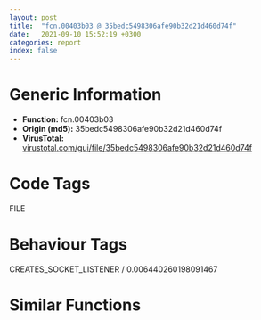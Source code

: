 ```yaml
---
layout: post
title:  "fcn.00403b03 @ 35bedc5498306afe90b32d21d460d74f"
date:   2021-09-10 15:52:19 +0300
categories: report
index: false
---
```


# Generic Information
- **Function:** fcn.00403b03
- **Origin (md5):** 35bedc5498306afe90b32d21d460d74f
- **VirusTotal:** [virustotal.com/gui/file/35bedc5498306afe90b32d21d460d74f][virustotal_ref]

# Code Tags
<span class="tag" id="FILE">FILE</span>


# Behaviour Tags
<span class="bhv-tag" id="CREATES_SOCKET_LISTENER">CREATES_SOCKET_LISTENER / 0.006440260198091467</span>

# Similar Functions
<script type="text/javascript" src="https://www.gstatic.com/charts/loader.js"></script>
<script type="text/javascript">

    google.charts.load('current', {'packages':['corechart']});
    google.charts.setOnLoadCallback(drawChart);

    function drawChart() {
    var data = new google.visualization.DataTable();
        data.addColumn('number', 'X');
        data.addColumn('number', 'Y');
        data.addColumn({type: 'string', role: 'tooltip', 'p': {'html': true}});
        data.addColumn({'type': 'string', 'role': 'style'});
        
        data.addRows([
    [122.61603546142578, -204.54820251464844, '<b><a href="/report/fcn.00403b03@35bedc5498306afe90b32d21d460d74f">fcn.00403b03</a><br>@35bedc5498306afe90b32d21d460d74f</b><br>push ebp<br>mov ebp, esp<br>push edi<br>push esi<br>mov esi, eax<br>push ebx<br>sub esp, 0x4c<br>mov ebx, dword[0x417ce0]<br>add ebx, eax<br>sub ebx, dword[0x41bce4]<br>call dword[sym.imp.KERNEL32.dll_GetTickCount]<br>add eax, 0x1f4<br>test ebx, ebx<br>mov dword[0x427b8c], eax<br>jle 0x403cc9<br>mov eax, dword[0x417cd8]<br>lea edi, [ebp-0x1c]<br>mov dword[esp], eax<br>call fcn.00403ad1<br>mov eax, dword[0x41bce4]<br>push ecx<br>mov dword[esp+4], eax<br>mov eax, dword[0x40a010]<br>mov dword[esp+0xc], 0<br>mov dword[esp+8], 0<br>mov dword[esp], eax<br>call dword[sym.imp.KERNEL32.dll_SetFilePointer]<br>mov dword[0x40fc44], ebx<br>mov dword[0x40fc48], 0<br>sub esp, 0x10<br>mov ebx, dword[0x417cdc]<br>mov eax, 0x4000<br>sub ebx, dword[0x417cd8]<br>mov dword[esp], 0x417ce4<br>cmp ebx, 0x4000<br>cmovg ebx, eax<br>mov dword[esp+4], ebx<br>call fcn.00403a85<br>test eax, eax<br>push edx<br>push edx<br>je 0x403cd9<br>add dword[0x417cd8], ebx<br>mov dword[0x417c68], 0x417ce4<br>mov dword[0x417c6c], ebx<br>cmp dword[0x427b48], 0<br>je 0x403bff<br>cmp dword[0x427b28], 0<br>jne 0x403bff<br>mov eax, dword[0x41bce4]<br>sub eax, dword[0x417ce0]<br>mov dword[esp], 0<br>sub eax, esi<br>add eax, dword[0x40fc44]<br>mov dword[0x40fc48], eax<br>call fcn.0040399a<br>mov ecx, 0x417c50<br>mov dword[0x417c70], 0x41bce8<br>mov dword[0x417c74], 0x8000<br>call fcn.00408582<br>test eax, eax<br>js 0x403ce5<br>mov edx, dword[0x417c70]<br>sub edx, 0x41bce8<br>je 0x403c80<br>mov eax, dword[0x40a010]<br>mov dword[esp+8], edx<br>mov dword[ebp-0x2c], edx<br>mov dword[esp+0x10], 0<br>mov dword[esp+0xc], edi<br>mov dword[esp+4], 0x41bce8<br>mov dword[esp], eax<br>call dword[sym.imp.KERNEL32.dll_WriteFile]<br>mov edx, dword[ebp-0x2c]<br>sub esp, 0x14<br>test eax, eax<br>je 0x403cde<br>cmp edx, dword[ebp-0x1c]<br>jne 0x403cde<br>add dword[0x41bce4], edx<br>cmp dword[0x417c6c], 0<br>jne 0x403bc9<br>jmp 0x403c8d<br>test ebx, ebx<br>je 0x403ce5<br>cmp dword[0x417c6c], 0<br>jne 0x403ce5<br>mov eax, dword[0x417ce0]<br>mov edx, eax<br>sub edx, dword[0x41bce4]<br>add edx, esi<br>test edx, edx<br>jg 0x403b7f<br>mov dword[esp+4], eax<br>mov eax, dword[0x40a010]<br>mov dword[esp+0xc], 0<br>mov dword[esp+8], 0<br>mov dword[esp], eax<br>call dword[sym.imp.KERNEL32.dll_SetFilePointer]<br>sub esp, 0x10<br>mov dword[esp], 1<br>call fcn.0040399a<br>xor eax, eax<br>jmp 0x403cea<br>or eax, 0xffffffff<br>jmp 0x403cea<br>mov eax, 0xfffffffe<br>jmp 0x403cea<br>mov eax, 0xfffffffd<br>lea esp, [ebp-0xc]<br>pop ebx<br>pop esi<br>pop edi<br>pop ebp<br>ret <br><eoc> ', 'point { fill-color: #e0440e; }'],
[-268.4987487792969, 17.492483139038086, '<b><a href="/report/fcn.00403ea7@35bedc5498306afe90b32d21d460d74f">fcn.00403ea7</a><br>@35bedc5498306afe90b32d21d460d74f</b><br>push ebp<br>mov ebp, esp<br>push edi<br>push esi<br>push ebx<br>mov ebx, str.Error_launching_installer<br>sub esp, 0x16c<br>mov edi, dword[ebp+8]<br>call dword[sym.imp.KERNEL32.dll_GetTickCount]<br>mov dword[esp+8], 0x400<br>mov dword[esp+4], 0x431c00<br>mov dword[esp], 0<br>add eax, 0x3e8<br>mov dword[0x427b8c], eax<br>call dword[sym.imp.KERNEL32.dll_GetModuleFileNameA]<br>sub esp, 0xc<br>mov dword[esp+8], 3<br>mov dword[esp+4], 0x80000000<br>mov dword[esp], 0x431c00<br>call fcn.004077d6<br>sub esp, 0xc<br>cmp eax, 0xffffffff<br>mov esi, eax<br>mov dword[0x40a014], eax<br>je 0x404255<br>mov dword[esp+4], 0x431c00<br>mov dword[esp], 0x430c00<br>call fcn.00407a11<br>push ebx<br>push ebx<br>mov dword[esp], 0x430c00<br>call fcn.00407620<br>push edx<br>mov dword[esp+4], eax<br>mov dword[esp], 0x432000<br>call fcn.00407a11<br>push ecx<br>push ecx<br>mov dword[esp+4], 0<br>mov dword[esp], esi<br>call dword[sym.imp.KERNEL32.dll_GetFileSize]<br>mov dword[ebp-0x150], 0<br>mov dword[ebp-0x14c], 0<br>push ebx<br>push ebx<br>mov ebx, eax<br>mov dword[0x40fc44], eax<br>jmp 0x4040a7<br>cmp dword[0x427b98], 1<br>mov dword[esp], 0x40fc50<br>sbb esi, esi<br>and esi, 0xffff8200<br>add esi, 0x8000<br>cmp esi, ebx<br>cmovg esi, ebx<br>mov dword[esp+4], esi<br>call fcn.00403a85<br>test eax, eax<br>push ecx<br>push ecx<br>jne 0x403fc3<br>mov dword[esp], 1<br>call fcn.0040399a<br>jmp 0x404250<br>cmp dword[0x427b98], 0<br>jne 0x404060<br>lea eax, [ebp-0x38]<br>mov dword[esp], eax<br>mov dword[esp+8], 0x1c<br>mov dword[esp+4], 0x40fc50<br>call fcn.0040777b<br>mov eax, dword[ebp-0x38]<br>sub esp, 0xc<br>test eax, 0xfffffff0<br>jne 0x404074<br>cmp dword[ebp-0x34], 0xdeadbeef<br>jne 0x404074<br>cmp dword[ebp-0x28], 0x74736e49<br>jne 0x404074<br>cmp dword[ebp-0x2c], 0x74666f73<br>jne 0x404074<br>cmp dword[ebp-0x30], 0x6c6c754e<br>jne 0x404074<br>or edi, eax<br>mov edx, dword[0x40fc48]<br>mov eax, edi<br>and eax, 2<br>or dword[0x427b28], eax<br>mov eax, dword[ebp-0x20]<br>mov dword[0x427b98], edx<br>cmp eax, ebx<br>jg 0x404250<br>test edi, 8<br>jne 0x404050<br>test edi, 4<br>jne 0x4040af<br>lea ebx, [eax-4]<br>inc dword[ebp-0x150]<br>cmp esi, ebx<br>cmova esi, ebx<br>jmp 0x404074<br>test edi, 2<br>jne 0x404074<br>mov dword[esp], 0<br>call fcn.0040399a<br>cmp ebx, dword[0x40fc44]<br>jge 0x40409f<br>mov eax, dword[ebp-0x14c]<br>mov dword[esp+8], esi<br>mov dword[esp+4], 0x40fc50<br>mov dword[esp], eax<br>call fcn.004084e4<br>sub esp, 0xc<br>mov dword[ebp-0x14c], eax<br>add dword[0x40fc48], esi<br>sub ebx, esi<br>test ebx, ebx<br>jg 0x403f82<br>mov dword[esp], 1<br>mov ebx, str.Installer_integrity_check_has_failed._Common_causes_include_nincomplete_download_and_damaged_media._Contact_the_ninstallers_author_to_obtain_a_new_copy._n_nMore_information_at:_nhttp:__nsis.sf.net_NSIS_Error<br>call fcn.0040399a<br>cmp dword[0x427b98], 0<br>je 0x404255<br>cmp dword[ebp-0x150], 0<br>je 0x404110<br>mov eax, dword[0x40fc48]<br>mov dword[esp], eax<br>call fcn.00403ad1<br>push eax<br>lea eax, [ebp-0x1c]<br>mov dword[esp+4], 4<br>mov dword[esp], eax<br>call fcn.00403a85<br>test eax, eax<br>push edx<br>push edx<br>je 0x404255<br>mov eax, dword[ebp-0x14c]<br>cmp eax, dword[ebp-0x1c]<br>jne 0x404255<br>mov eax, dword[ebp-0x24]<br>lea ebx, [ebp-0x13c]<br>mov dword[esp], 0x40<br>mov dword[esp+4], eax<br>call dword[sym.imp.KERNEL32.dll_GlobalAlloc]<br>mov ecx, 0x417c50<br>push esi<br>push esi<br>mov esi, eax<br>call fcn.0040854c<br>mov dword[esp], ebx<br>mov dword[esp+4], 0x431400<br>call fcn.00407832<br>push edi<br>push edi<br>mov dword[esp], ebx<br>mov ebx, str.Error_writing_temporary_file._Make_sure_your_temp_folder_is_valid.<br>mov dword[esp+0x18], 0<br>mov dword[esp+0x14], 0x4000100<br>mov dword[esp+0x10], 2<br>mov dword[esp+0xc], 0<br>mov dword[esp+8], 0<br>mov dword[esp+4], 0xc0000000<br>call dword[sym.imp.KERNEL32.dll_CreateFileA]<br>sub esp, 0x1c<br>mov dword[0x40a010], eax<br>inc eax<br>je 0x404255<br>mov eax, dword[0x427b98]<br>add eax, 0x1c<br>mov dword[esp], eax<br>call fcn.00403ad1<br>mov edx, dword[ebp-0x38]<br>mov ecx, dword[ebp-0x20]<br>and edx, 4<br>cmp edx, 1<br>sbb edx, edx<br>and edx, 4<br>mov dword[0x417cd8], eax<br>lea eax, [eax+ecx-0x1c]<br>sub eax, edx<br>mov dword[0x417cdc], eax<br>mov eax, dword[ebp-0x24]<br>push ebx<br>mov ebx, str.Installer_integrity_check_has_failed._Common_causes_include_nincomplete_download_and_damaged_media._Contact_the_ninstallers_author_to_obtain_a_new_copy._n_nMore_information_at:_nhttp:__nsis.sf.net_NSIS_Error<br>mov dword[esp+8], esi<br>mov dword[esp+0xc], eax<br>mov dword[esp+4], 0<br>mov dword[esp], 0xffffffff<br>call fcn.00403cf2<br>sub esp, 0x10<br>cmp eax, dword[ebp-0x24]<br>jne 0x404255<br>mov dword[0x427b48], esi<br>mov eax, dword[esi]<br>mov edx, dword[ebp-0x38]<br>mov dword[0x427b90], eax<br>mov eax, dword[0x427b94]<br>and edx, 1<br>cmp edx, 1<br>sbb eax, 0xffffffff<br>mov dword[0x427b94], eax<br>mov eax, 8<br>dec eax<br>add dword[esi+eax*8+4], esi<br>test eax, eax<br>jne 0x40421d<br>mov eax, dword[0x417ce0]<br>xor ebx, ebx<br>mov dword[esi+0x3c], eax<br>add esi, 4<br>mov dword[esp+8], 0x40<br>mov dword[esp+4], esi<br>mov dword[esp], 0x427b4c<br>call fcn.0040777b<br>sub esp, 0xc<br>jmp 0x404255<br>mov ebx, str.Installer_integrity_check_has_failed._Common_causes_include_nincomplete_download_and_damaged_media._Contact_the_ninstallers_author_to_obtain_a_new_copy._n_nMore_information_at:_nhttp:__nsis.sf.net_NSIS_Error<br>lea esp, [ebp-0xc]<br>mov eax, ebx<br>pop ebx<br>pop esi<br>pop edi<br>pop ebp<br>ret 4<br><eoc> ', 'null'],
[119.34070587158203, 245.17454528808594, '<b><a href="/report/fcn.006795d0@c92f0480e2fbc88393d2c65c08a235e0">fcn.006795d0</a><br>@c92f0480e2fbc88393d2c65c08a235e0</b><br>push ebp<br>push edi<br>push esi<br>push ebx<br>mov esi, eax<br>mov ebx, edx<br>sub esp, 0x2c<br>mov eax, dword[edx+0x2c]<br>test ah, 1<br>je 0x6797c0<br>test eax, 0x20000<br>jne 0x679770<br>cmp dword[ebx+0x94], 0xffffffff<br>je 0x679799<br>mov edx, dword[ebx+0x2c]<br>lea edi, [ebx+0x44]<br>test edx, 0x1000000<br>je 0x679650<br>mov dword[esp+8], 0x10<br>mov dword[esp+4], edi<br>mov dword[esp], 0x679220<br>call dword[sym.imp.KERNEL32.dll_QueueUserWorkItem]<br>sub esp, 0xc<br>test eax, eax<br>je 0x679722<br>mov eax, ebx<br>call fcn.00679550<br>or dword[ebx+0x2c], 0x20000<br>add dword[ebx+0x3c], 1<br>add esp, 0x2c<br>pop ebx<br>pop esi<br>pop edi<br>pop ebp<br>ret <br>lea eax, [ebx+0x64]<br>and edx, 0x100000<br>mov dword[ebx+0x64], 0<br>mov dword[eax+4], 0<br>mov dword[eax+8], 0<br>mov dword[eax+0xc], 0<br>mov dword[eax+0x10], 0<br>je 0x67968a<br>mov edx, dword[ebx+0x80]<br>or edx, 1<br>mov dword[ebx+0x74], edx<br>mov dword[esp+0x10], eax<br>mov eax, dword[ebx+0x94]<br>mov dword[esp+0xc], 0<br>mov dword[esp+8], 0<br>mov dword[esp+4], 0x83a68c<br>mov dword[esp], eax<br>call dword[sym.imp.KERNEL32.dll_ReadFile]<br>sub esp, 0x14<br>test eax, eax<br>je 0x6797e4<br>test byte[ebx+0x2e], 0x10<br>je 0x679631<br>mov eax, dword[ebx+0x80]<br>test eax, eax<br>je 0x679820<br>cmp dword[ebx+0x84], 0xffffffff<br>jne 0x679631<br>mov eax, dword[ebx+0x74]<br>mov dword[esp+0x14], 4<br>mov dword[esp+0x10], 0xffffffff<br>mov dword[esp+0xc], edi<br>mov dword[esp+8], 0x67ad30<br>mov dword[esp+4], eax<br>lea eax, [ebx+0x84]<br>mov dword[esp], eax<br>call dword[sym.imp.KERNEL32.dll_RegisterWaitForSingleObject]<br>sub esp, 0x18<br>test eax, eax<br>jne 0x679631<br>mov ebp, dword[sym.imp.KERNEL32.dll_GetLastError]<br>call ebp<br>test eax, eax<br>jle 0x679800<br>call ebp<br>movzx eax, ax<br>or eax, 0x80070000<br>mov dword[ebx+0x64], eax<br>mov eax, dword[esi+0x28]<br>mov dword[ebx+0x7c], 0<br>test eax, eax<br>je 0x679810<br>mov edx, dword[eax+0x38]<br>mov dword[ebx+0x7c], edx<br>mov dword[eax+0x38], edi<br>mov dword[esi+0x28], edi<br>or dword[ebx+0x2c], 0x20000<br>add dword[ebx+0x3c], 1<br>add esp, 0x2c<br>pop ebx<br>pop esi<br>pop edi<br>pop ebp<br>ret <br>mov dword[esp+8], 0x43f<br>mov dword[esp+4], str.src_win_pipe.c<br>mov dword[esp], str.!(handle-_flags_&_UV_HANDLE_READ_PENDING)<br>call fcn.006b2490<br>cmp dword[ebx+0x94], 0xffffffff<br>jne 0x6795ff<br>mov dword[esp+8], 0x441<br>mov dword[esp+4], str.src_win_pipe.c<br>mov dword[esp], str.handle__handle___INVALID_HANDLE_VALUE<br>call fcn.006b2490<br>jmp 0x6795ff<br>mov dword[esp+8], 0x43e<br>mov dword[esp+4], str.src_win_pipe.c<br>mov dword[esp], str.handle-_flags_&_UV_HANDLE_READING<br>call fcn.006b2490<br>mov eax, dword[ebx+0x2c]<br>jmp 0x6795e7<br>mov ebp, dword[sym.imp.KERNEL32.dll_GetLastError]<br>call ebp<br>cmp eax, 0x3e5<br>je 0x6796c0<br>jmp 0x679728<br>call ebp<br>jmp 0x67973c<br>mov dword[ebx+0x7c], edi<br>mov dword[esi+0x28], edi<br>jmp 0x67975d<br>mov dword[esp+0xc], 0<br>mov dword[esp+8], 0<br>mov dword[esp+4], 0<br>mov dword[esp], 0<br>call dword[sym.imp.KERNEL32.dll_CreateEventA]<br>sub esp, 0x10<br>test eax, eax<br>mov dword[ebx+0x80], eax<br>jne 0x6796d8<br>call dword[sym.imp.KERNEL32.dll_GetLastError]<br>mov dword[esp+4], str.CreateEvent<br>mov dword[esp], eax<br>call fcn.0066e2e0<br>lea esi, [esi]<br>push edi<br>push esi<br>push ebx<br>sub esp, 0x30<br>mov ebx, dword[esp+0x40]<br>cmp dword[ebx+4], 3<br>mov esi, dword[ebx+0x44]<br>mov edi, dword[esi+4]<br>je 0x6798a2<br>mov dword[esp+8], 0x401<br>mov dword[esp+4], str.src_win_pipe.c<br>mov dword[esp], str.req__type__UV_WRITE<br>call fcn.006b2490<br>cmp dword[esi+8], 7<br>je 0x6798c4<br>mov dword[esp+8], 0x402<br>mov dword[esp+4], str.src_win_pipe.c<br>mov dword[esp], str.handle__type__UV_NAMED_PIPE<br>call fcn.006b2490<br>mov eax, dword[ebx+0x50]<br>test eax, eax<br>je 0x679950<br>lea edx, [esp+0x2c]<br>mov dword[esp+0x10], 0<br>mov dword[esp+0xc], edx<br>mov edx, dword[ebx+0x4c]<br>mov dword[esp+4], eax<br>mov dword[esp+8], edx<br>mov eax, dword[esi+0x94]<br>mov dword[esp], eax<br>call dword[sym.imp.KERNEL32.dll_WriteFile]<br>sub esp, 0x14<br>test eax, eax<br>je 0x679935<br>add ebx, 0x20<br>mov dword[esp+8], 0<br>mov dword[esp+4], 0<br>mov dword[esp+0xc], ebx<br>mov eax, dword[edi+0x1c]<br>mov dword[esp], eax<br>call dword[sym.imp.KERNEL32.dll_PostQueuedCompletionStatus]<br>sub esp, 0x10<br>test eax, eax<br>je 0x679978<br>add esp, 0x30<br>xor eax, eax<br>pop ebx<br>pop esi<br>pop edi<br>ret 4<br>mov esi, dword[sym.imp.KERNEL32.dll_GetLastError]<br>call esi<br>test eax, eax<br>jle 0x679974<br>call esi<br>movzx eax, ax<br>or eax, 0x80070000<br>mov dword[ebx+0x20], eax<br>jmp 0x679900<br>mov dword[esp+8], 0x403<br>mov dword[esp+4], str.src_win_pipe.c<br>mov dword[esp], str.req__write_buffer.base<br>call fcn.006b2490<br>mov eax, dword[ebx+0x50]<br>jmp 0x6798cf<br>call esi<br>jmp 0x67994b<br>call dword[sym.imp.KERNEL32.dll_GetLastError]<br>mov dword[esp+4], str.PostQueuedCompletionStatus<br>mov dword[esp], eax<br>call fcn.0066e2e0<br>nop <br><eoc> ', 'null'],
[-8.847956657409668, 19.369651794433594, '<b><a href="/report/fcn.00403cf2@35bedc5498306afe90b32d21d460d74f">fcn.00403cf2</a><br>@35bedc5498306afe90b32d21d460d74f</b><br>push ebp<br>mov ebp, esp<br>push edi<br>push esi<br>push ebx<br>sub esp, 0x4c<br>mov eax, dword[ebp+8]<br>test eax, eax<br>js 0x403d32<br>add eax, dword[0x427b84]<br>mov dword[esp+0xc], 0<br>mov dword[esp+8], 0<br>mov dword[0x417ce0], eax<br>mov dword[esp+4], eax<br>mov eax, dword[0x40a010]<br>mov dword[esp], eax<br>call dword[sym.imp.KERNEL32.dll_SetFilePointer]<br>sub esp, 0x10<br>mov eax, 4<br>call fcn.00403b03<br>test eax, eax<br>mov ebx, eax<br>js 0x403e9b<br>lea eax, [ebp-0x20]<br>mov esi, dword[sym.imp.KERNEL32.dll_ReadFile]<br>mov ebx, 0xfffffffd<br>mov dword[esp+4], eax<br>mov eax, dword[0x40a010]<br>lea edi, [ebp-0x24]<br>mov dword[esp+0x10], 0<br>mov dword[esp+0xc], edi<br>mov dword[esp+8], 4<br>mov dword[esp], eax<br>call esi<br>sub esp, 0x14<br>test eax, eax<br>je 0x403e9b<br>cmp dword[ebp-0x24], 4<br>jne 0x403e9b<br>mov eax, dword[ebp-0x20]<br>add dword[0x417ce0], 4<br>call fcn.00403b03<br>test eax, eax<br>mov ebx, eax<br>js 0x403e9b<br>cmp dword[ebp+0x10], 0<br>jne 0x403e4d<br>jmp 0x403e3d<br>cmp eax, 0x4000<br>mov esi, 0x4000<br>cmovle esi, eax<br>mov eax, dword[0x40a010]<br>mov dword[esp+0x10], 0<br>mov dword[esp+0xc], edi<br>mov dword[esp+8], esi<br>mov dword[esp+4], 0x417ce4<br>mov dword[esp], eax<br>call dword[ebp-0x2c]<br>sub esp, 0x14<br>test eax, eax<br>je 0x403e8f<br>cmp esi, dword[ebp-0x24]<br>jne 0x403e8f<br>mov edx, dword[ebp+0xc]<br>lea eax, [ebp-0x1c]<br>mov dword[esp+0x10], 0<br>mov dword[esp+0xc], eax<br>mov dword[esp+8], esi<br>mov dword[esp+4], 0x417ce4<br>mov dword[esp], edx<br>call dword[sym.imp.KERNEL32.dll_WriteFile]<br>sub esp, 0x14<br>test eax, eax<br>je 0x403e96<br>cmp dword[ebp-0x1c], esi<br>jne 0x403e96<br>mov eax, dword[ebp-0x24]<br>sub dword[ebp-0x20], eax<br>add dword[0x417ce0], eax<br>add ebx, eax<br>jmp 0x403e40<br>mov dword[ebp-0x2c], esi<br>mov eax, dword[ebp-0x20]<br>test eax, eax<br>jg 0x403db6<br>jmp 0x403e9b<br>mov eax, dword[ebp-0x20]<br>mov ebx, 0xfffffffd<br>cmp dword[ebp+0x14], eax<br>cmovle eax, dword[ebp+0x14]<br>mov edx, dword[ebp+0x10]<br>mov dword[esp+0x10], 0<br>mov dword[esp+8], eax<br>mov eax, dword[0x40a010]<br>mov dword[esp+0xc], edi<br>mov dword[esp+4], edx<br>mov dword[esp], eax<br>call esi<br>sub esp, 0x14<br>test eax, eax<br>je 0x403e9b<br>mov ebx, dword[ebp-0x24]<br>add dword[0x417ce0], ebx<br>jmp 0x403e9b<br>mov ebx, 0xfffffffd<br>jmp 0x403e9b<br>mov ebx, 0xfffffffe<br>lea esp, [ebp-0xc]<br>mov eax, ebx<br>pop ebx<br>pop esi<br>pop edi<br>pop ebp<br>ret 0x10<br><eoc> ', 'null'],
[-137.0306396484375, -206.4169464111328, '<b><a href="/report/fcn.0068d6d0@c92f0480e2fbc88393d2c65c08a235e0">fcn.0068d6d0</a><br>@c92f0480e2fbc88393d2c65c08a235e0</b><br>push ebp<br>push edi<br>push esi<br>push ebx<br>sub esp, 0x2c<br>mov edi, dword[esp+0x40]<br>mov esi, dword[esp+0x44]<br>test edi, edi<br>je 0x68d7c0<br>test esi, esi<br>je 0x68d7c0<br>mov eax, dword[esi]<br>test eax, eax<br>je 0x68d7c0<br>cmp eax, 0x8000<br>mov ebx, 0x8000<br>cmovbe ebx, eax<br>lea eax, [ebx+ebx]<br>mov dword[esp], eax<br>call fcn.0066b490<br>test eax, eax<br>mov ebp, eax<br>je 0x68d7d0<br>mov dword[esp+8], ebx<br>mov dword[esp+4], eax<br>mov dword[esp], 0<br>call dword[sym.imp.KERNEL32.dll_GetModuleFileNameW]<br>sub esp, 0xc<br>test eax, eax<br>jle 0x68d782<br>xor edx, edx<br>mov word[ebp+eax*2], dx<br>mov dword[esp+0x1c], 0<br>mov dword[esp+0x18], 0<br>mov eax, dword[esi]<br>mov dword[esp+0x10], edi<br>mov dword[esp+0xc], 0xffffffff<br>mov dword[esp+8], ebp<br>mov dword[esp+4], 0<br>mov dword[esp+0x14], eax<br>mov dword[esp], 0xfde9<br>call dword[sym.imp.KERNEL32.dll_WideCharToMultiByte]<br>sub esp, 0x20<br>test eax, eax<br>mov ebx, eax<br>jne 0x68d7a2<br>call dword[sym.imp.KERNEL32.dll_GetLastError]<br>mov dword[esp], ebp<br>mov ebx, eax<br>call fcn.0066b4a0<br>mov dword[esp+0x40], ebx<br>add esp, 0x2c<br>pop ebx<br>pop esi<br>pop edi<br>pop ebp<br>jmp fcn.0066e3a0<br>mov dword[esp], ebp<br>sub ebx, 1<br>call fcn.0066b4a0<br>mov dword[esi], ebx<br>xor eax, eax<br>add esp, 0x2c<br>pop ebx<br>pop esi<br>pop edi<br>pop ebp<br>ret <br>mov eax, 0xfffff019<br>jmp 0x68d7b1<br>mov eax, 0xfffff027<br>jmp 0x68d7b1<br><eoc> ', 'null'],
[250.78990173339844, 21.264936447143555, '<b><a href="/report/fcn.00684b50@c92f0480e2fbc88393d2c65c08a235e0">fcn.00684b50</a><br>@c92f0480e2fbc88393d2c65c08a235e0</b><br>push ebp<br>push edi<br>push esi<br>push ebx<br>sub esp, 0x4c<br>mov ebx, dword[esp+0x64]<br>mov esi, dword[esp+0x60]<br>mov edi, dword[ebx+0x94]<br>test edi, edi<br>jne 0x684ce2<br>test byte[ebx+0x2d], 2<br>mov ebp, dword[ebx+4]<br>jne 0x684bb9<br>cmp dword[esp+0x6c], 0x10<br>je 0x684da0<br>cmp dword[esp+0x6c], 0x1c<br>jne 0x684e80<br>mov edx, 0x83c138<br>mov ecx, dword[esp+0x6c]<br>mov dword[esp], 0<br>mov eax, ebx<br>call fcn.006823d0<br>test eax, eax<br>jne 0x684ce0<br>mov eax, dword[ebx+0x94]<br>test eax, eax<br>jne 0x684ce0<br>mov eax, dword[ebx+0xa0]<br>test eax, eax<br>je 0x684d70<br>mov eax, dword[esp+0x70]<br>mov dword[esi+0x20], 0<br>mov dword[esi+0x24], 0<br>mov dword[esi+0x28], 0<br>mov dword[esi+0x2c], 0<br>mov dword[esi+0x30], 0<br>mov dword[esi+0x3c], eax<br>lea eax, [esi+0x20]<br>mov dword[esi+4], 2<br>mov dword[esi+0x40], ebx<br>mov dword[esp+0x10], 0<br>mov dword[esp+0x18], eax<br>lea eax, [esp+0x3c]<br>mov dword[esp+0xc], 0<br>mov dword[esp+0x14], eax<br>mov eax, dword[esp+0x6c]<br>mov dword[esp+8], eax<br>mov eax, dword[esp+0x68]<br>mov dword[esp+4], eax<br>mov eax, dword[ebx+0x90]<br>mov dword[esp], eax<br>call dword[ebx+0xa0]<br>sub esp, 0x1c<br>test eax, eax<br>je 0x684d00<br>mov eax, dword[ebx+0x2c]<br>mov ecx, dword[ebx+0x3c]<br>mov dword[esp+0x2c], eax<br>test dword[esp+0x2c], 0x40000<br>lea eax, [ecx+1]<br>mov ecx, dword[ebx+0x40]<br>lea edx, [ecx+1]<br>je 0x684d1d<br>test ecx, ecx<br>mov dword[ebx+0x3c], eax<br>mov dword[ebx+0x40], edx<br>jne 0x684c9c<br>test byte[esp+0x2c], 1<br>jne 0x684e50<br>test byte[esp+0x2c], 0x40<br>jne 0x684ca4<br>mov ecx, dword[esp+0x2c]<br>mov eax, ecx<br>or eax, 0x40<br>and ecx, 0x20<br>mov dword[ebx+0x2c], eax<br>je 0x684c99<br>mov eax, dword[ebx+4]<br>add dword[eax+4], 1<br>mov edx, dword[ebx+0x40]<br>test edx, edx<br>jle 0x684df0<br>lea eax, [ebp+0x10]<br>mov dword[esi+8], eax<br>mov edx, dword[ebp+0x14]<br>lea eax, [esi+8]<br>mov dword[esi+0xc], edx<br>mov dword[edx], eax<br>mov dword[ebp+0x14], eax<br>mov eax, dword[ebp+0x28]<br>mov dword[esi+0x38], 0<br>test eax, eax<br>je 0x684e40<br>mov edx, dword[eax+0x38]<br>mov dword[esi+0x38], edx<br>mov dword[eax+0x38], esi<br>mov dword[ebp+0x28], esi<br>jmp 0x684cec<br>mov edi, eax<br>mov dword[esp], edi<br>call fcn.0066e3a0<br>mov edi, eax<br>add esp, 0x4c<br>mov eax, edi<br>pop ebx<br>pop esi<br>pop edi<br>pop ebp<br>ret <br>call dword[sym.imp.KERNEL32.dll_GetLastError]<br>cmp eax, 0x3e5<br>jne 0x684dd1<br>mov ecx, dword[ebx+0x40]<br>mov eax, dword[ebx+0x3c]<br>lea edx, [ecx+1]<br>add eax, 1<br>test ecx, ecx<br>mov dword[ebx+0x3c], eax<br>mov dword[ebx+0x40], edx<br>jne 0x684d4c<br>mov eax, dword[ebx+0x2c]<br>test al, 1<br>jne 0x684e11<br>test al, 0x40<br>jne 0x684d50<br>mov edx, eax<br>or edx, 0x40<br>test al, 0x20<br>mov dword[ebx+0x2c], edx<br>je 0x684d49<br>mov eax, dword[ebx+4]<br>add dword[eax+4], 1<br>mov edx, dword[ebx+0x40]<br>test edx, edx<br>jle 0x684db0<br>lea eax, [ebp+0x10]<br>add esi, 8<br>mov dword[esi], eax<br>mov eax, dword[ebp+0x14]<br>mov dword[esi+4], eax<br>mov dword[eax], esi<br>mov eax, edi<br>mov dword[ebp+0x14], esi<br>add esp, 0x4c<br>pop ebx<br>pop esi<br>pop edi<br>pop ebp<br>ret <br>lea eax, [ebx+0xa0]<br>mov dword[esp+4], eax<br>mov eax, dword[ebx+0x90]<br>mov dword[esp], eax<br>call fcn.0068fcf0<br>test eax, eax<br>jne 0x684bc7<br>mov edi, 0x273f<br>jmp 0x684ce2<br>mov edx, 0x83c154<br>jmp 0x684b91<br>mov dword[esp+8], 0x320<br>mov dword[esp+4], str.src_win_tcp.c<br>mov dword[esp], str.((handle))-_activecnt___0<br>call fcn.006b2490<br>jmp 0x684d50<br>call dword[sym.imp.WS2_32.dll_WSAGetLastError]<br>test eax, eax<br>mov edi, eax<br>je 0x684cec<br>jmp 0x684ce2<br>mov dword[esp+8], 0x31b<br>mov dword[esp+4], str.src_win_tcp.c<br>mov dword[esp], str.((handle))-_activecnt___0<br>call fcn.006b2490<br>jmp 0x684ca4<br>mov dword[esp+8], 0x320<br>mov dword[esp+4], str.src_win_tcp.c<br>mov dword[esp], str.((((handle)))-_flags_&_UV__HANDLE_CLOSING)_==_0<br>call fcn.006b2490<br>mov eax, dword[ebx+0x2c]<br>test al, 0x40<br>je 0x684d36<br>jmp 0x684d49<br>mov dword[esi+0x38], esi<br>mov dword[ebp+0x28], esi<br>jmp 0x684cec<br>mov dword[esp+8], 0x31b<br>mov dword[esp+4], str.src_win_tcp.c<br>mov dword[esp], str.((((handle)))-_flags_&_UV__HANDLE_CLOSING)_==_0<br>call fcn.006b2490<br>mov eax, dword[ebx+0x2c]<br>test al, 0x40<br>mov dword[esp+0x2c], eax<br>je 0x684c81<br>jmp 0x684c99<br>call sub.msvcrt.dll_abort<br>nop <br>nop <br>nop <br>nop <br>nop <br>nop <br>nop <br>nop <br>nop <br>nop <br>nop <br><eoc> ', 'null'],
[-140.2948760986328, 243.28306579589844, '<b><a href="/report/fcn.00681e40@c92f0480e2fbc88393d2c65c08a235e0">fcn.00681e40</a><br>@c92f0480e2fbc88393d2c65c08a235e0</b><br>push ebp<br>push edi<br>mov ebp, eax<br>push esi<br>push ebx<br>mov ebx, edx<br>sub esp, 0x3c<br>mov eax, dword[edx+0x2c]<br>test ah, 1<br>je 0x681fc4<br>test eax, 0x20000<br>jne 0x681fa0<br>lea esi, [ebx+0x64]<br>mov edx, eax<br>mov dword[ebx+0x64], 0<br>or edx, 0x80000<br>test eax, 0x100000<br>lea edi, [ebx+0x44]<br>mov dword[ebx+0x2c], edx<br>mov dword[esp+0x2c], 0x83a708<br>mov dword[esp+0x28], 0<br>mov dword[esi+4], 0<br>mov dword[esi+8], 0<br>mov dword[esi+0xc], 0<br>mov dword[esi+0x10], 0<br>je 0x681ec1<br>mov eax, dword[ebx+0x80]<br>test eax, eax<br>je 0x682040<br>or eax, 1<br>mov dword[ebx+0x74], eax<br>lea eax, [esp+0x24]<br>mov dword[esp+0x24], 0<br>mov dword[esp+0x18], 0<br>mov dword[esp+0x14], esi<br>mov dword[esp+8], 1<br>mov dword[esp+0x10], eax<br>lea eax, [esp+0x20]<br>mov dword[esp+0xc], eax<br>lea eax, [esp+0x28]<br>mov dword[esp+4], eax<br>mov eax, dword[ebx+0x90]<br>mov dword[esp], eax<br>call dword[sym.imp.WS2_32.dll_WSARecv]<br>sub esp, 0x1c<br>test eax, eax<br>je 0x681f50<br>call dword[sym.imp.KERNEL32.dll_GetLastError]<br>cmp eax, 0x3e5<br>jne 0x681ff0<br>mov edx, dword[ebx+0x2c]<br>mov eax, dword[ebx+0x3c]<br>mov ecx, edx<br>add eax, 1<br>or ecx, 0x20000<br>and edx, 0x100000<br>mov dword[ebx+0x2c], ecx<br>mov dword[ebx+0x3c], eax<br>je 0x681f48<br>cmp dword[ebx+0x84], 0xffffffff<br>je 0x682070<br>add esp, 0x3c<br>pop ebx<br>pop esi<br>pop edi<br>pop ebp<br>ret <br>mov edx, dword[ebx+0x2c]<br>mov eax, dword[ebx+0x3c]<br>mov ecx, edx<br>add eax, 1<br>or ecx, 0x20000<br>test edx, 0x40000<br>je 0x681f2d<br>mov dword[ebx+0x3c], eax<br>mov eax, dword[ebp+0x28]<br>mov edx, dword[esp+0x20]<br>mov dword[ebx+0x2c], ecx<br>mov dword[ebx+0x7c], 0<br>test eax, eax<br>mov dword[ebx+0x68], edx<br>je 0x6820e0<br>mov edx, dword[eax+0x38]<br>mov dword[ebx+0x7c], edx<br>mov dword[eax+0x38], edi<br>mov dword[ebp+0x28], edi<br>add esp, 0x3c<br>pop ebx<br>pop esi<br>pop edi<br>pop ebp<br>ret <br>mov dword[esp+8], 0x1e8<br>mov dword[esp+4], str.src_win_tcp.c<br>mov dword[esp], str.!(handle-_flags_&_UV_HANDLE_READ_PENDING)<br>call fcn.006b2490<br>mov eax, dword[ebx+0x2c]<br>jmp 0x681e62<br>mov dword[esp+8], 0x1e7<br>mov dword[esp+4], str.src_win_tcp.c<br>mov dword[esp], str.handle-_flags_&_UV_HANDLE_READING<br>call fcn.006b2490<br>mov eax, dword[ebx+0x2c]<br>jmp 0x681e57<br>mov esi, dword[sym.imp.WS2_32.dll_WSAGetLastError]<br>call esi<br>test eax, eax<br>jle 0x6820f0<br>call esi<br>movzx eax, ax<br>or eax, 0x80070000<br>mov dword[ebx+0x64], eax<br>mov eax, dword[ebp+0x28]<br>mov dword[ebx+0x7c], 0<br>test eax, eax<br>je 0x682100<br>mov edx, dword[eax+0x38]<br>mov dword[ebx+0x7c], edx<br>mov dword[eax+0x38], edi<br>mov dword[ebp+0x28], edi<br>add dword[ebx+0x3c], 1<br>add esp, 0x3c<br>pop ebx<br>pop esi<br>pop edi<br>pop ebp<br>ret <br>mov dword[esp+8], 0x205<br>mov dword[esp+4], str.src_win_tcp.c<br>mov dword[esp], str.req__event_handle<br>call fcn.006b2490<br>mov eax, dword[ebx+0x80]<br>jmp 0x681ebb<br>mov eax, dword[ebx+0x80]<br>mov dword[esp+0x14], 4<br>mov dword[esp+0x10], 0xffffffff<br>mov dword[esp+0xc], edi<br>mov dword[esp+8], 0x6826d0<br>mov dword[esp+4], eax<br>lea eax, [ebx+0x84]<br>mov dword[esp], eax<br>call dword[sym.imp.KERNEL32.dll_RegisterWaitForSingleObject]<br>sub esp, 0x18<br>test eax, eax<br>jne 0x681f48<br>mov esi, dword[sym.imp.KERNEL32.dll_GetLastError]<br>call esi<br>test eax, eax<br>jle 0x68210b<br>call esi<br>movzx eax, ax<br>or eax, 0x80070000<br>mov dword[ebx+0x64], eax<br>mov eax, dword[ebp+0x28]<br>mov dword[ebx+0x7c], 0<br>test eax, eax<br>jne 0x681f88<br>nop <br>lea esi, [esi]<br>mov dword[ebx+0x7c], edi<br>mov dword[ebp+0x28], edi<br>jmp 0x681f48<br>call esi<br>jmp 0x68200a<br>mov dword[ebx+0x7c], edi<br>mov dword[ebp+0x28], edi<br>jmp 0x68202b<br>call esi<br>jmp 0x6820c6<br><eoc> ', 'null'],

        ]);

    var options = {
        title: 'Similarity Plot',
        legend: 'none',
        colors: ['#dedbd9', '#e6693e', '#ec8f6e', '#f3b49f', '#f6c7b6'],
        tooltip: {isHtml: true, trigger: 'both'},
        explorer: {
        actions: ["dragToZoom", "rightClickToReset"],
        },
        chartArea: {
        width: '80%',
        height: '80%'
        },
        width: '100%',
        height: '100%'
    };

    var chart = new google.visualization.ScatterChart(document.getElementById('chart_div'));

    chart.draw(data, options);
    }
    
</script>


<div id="chart_div" style="width: 100%px; height: 100%;"></div>

# Disassembled Code
{% highlight nasm %}

push ebp
mov ebp, esp
push edi
push esi
mov esi, eax
push ebx
sub esp, 0x4c
mov ebx, dword[0x417ce0]
add ebx, eax
sub ebx, dword[0x41bce4]
call dword[sym.imp.KERNEL32.dll_GetTickCount]
add eax, 0x1f4
test ebx, ebx
mov dword[0x427b8c], eax
jle 0x403cc9
mov eax, dword[0x417cd8]
lea edi, [ebp-0x1c]
mov dword[esp], eax
call fcn.00403ad1
mov eax, dword[0x41bce4]
push ecx
mov dword[esp+4], eax
mov eax, dword[0x40a010]
mov dword[esp+0xc], 0
mov dword[esp+8], 0
mov dword[esp], eax
call dword[sym.imp.KERNEL32.dll_SetFilePointer]
mov dword[0x40fc44], ebx
mov dword[0x40fc48], 0
sub esp, 0x10
mov ebx, dword[0x417cdc]
mov eax, 0x4000
sub ebx, dword[0x417cd8]
mov dword[esp], 0x417ce4
cmp ebx, 0x4000
cmovg ebx, eax
mov dword[esp+4], ebx
call fcn.00403a85
test eax, eax
push edx
push edx
je 0x403cd9
add dword[0x417cd8], ebx
mov dword[0x417c68], 0x417ce4
mov dword[0x417c6c], ebx
cmp dword[0x427b48], 0
je 0x403bff
cmp dword[0x427b28], 0
jne 0x403bff
mov eax, dword[0x41bce4]
sub eax, dword[0x417ce0]
mov dword[esp], 0
sub eax, esi
add eax, dword[0x40fc44]
mov dword[0x40fc48], eax
call fcn.0040399a
mov ecx, 0x417c50
mov dword[0x417c70], 0x41bce8
mov dword[0x417c74], 0x8000
call fcn.00408582
test eax, eax
js 0x403ce5
mov edx, dword[0x417c70]
sub edx, 0x41bce8
je 0x403c80
mov eax, dword[0x40a010]
mov dword[esp+8], edx
mov dword[ebp-0x2c], edx
mov dword[esp+0x10], 0
mov dword[esp+0xc], edi
mov dword[esp+4], 0x41bce8
mov dword[esp], eax
call dword[sym.imp.KERNEL32.dll_WriteFile]
mov edx, dword[ebp-0x2c]
sub esp, 0x14
test eax, eax
je 0x403cde
cmp edx, dword[ebp-0x1c]
jne 0x403cde
add dword[0x41bce4], edx
cmp dword[0x417c6c], 0
jne 0x403bc9
jmp 0x403c8d
test ebx, ebx
je 0x403ce5
cmp dword[0x417c6c], 0
jne 0x403ce5
mov eax, dword[0x417ce0]
mov edx, eax
sub edx, dword[0x41bce4]
add edx, esi
test edx, edx
jg 0x403b7f
mov dword[esp+4], eax
mov eax, dword[0x40a010]
mov dword[esp+0xc], 0
mov dword[esp+8], 0
mov dword[esp], eax
call dword[sym.imp.KERNEL32.dll_SetFilePointer]
sub esp, 0x10
mov dword[esp], 1
call fcn.0040399a
xor eax, eax
jmp 0x403cea
or eax, 0xffffffff
jmp 0x403cea
mov eax, 0xfffffffe
jmp 0x403cea
mov eax, 0xfffffffd
lea esp, [ebp-0xc]
pop ebx
pop esi
pop edi
pop ebp
ret

{% endhighlight %}

[virustotal_ref]: https://www.virustotal.com/gui/file/35bedc5498306afe90b32d21d460d74f